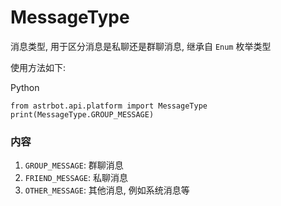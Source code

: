 # MessageType 

消息类型, 用于区分消息是私聊还是群聊消息, 继承自 `Enum` 枚举类型

使用方法如下:

Python

```
from astrbot.api.platform import MessageType
print(MessageType.GROUP_MESSAGE)
```

### 内容 

1. `GROUP_MESSAGE`: 群聊消息
2. `FRIEND_MESSAGE`: 私聊消息
3. `OTHER_MESSAGE`: 其他消息, 例如系统消息等
